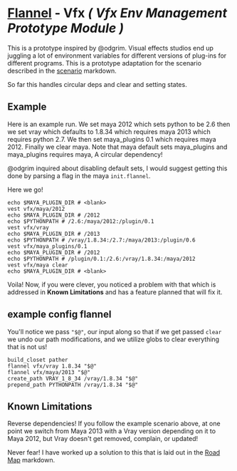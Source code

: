 # [Flannel][readme-md] - Vfx *( Vfx Env Management Prototype Module )*

This is a prototype inspired by @odgrim. Visual effects studios end up juggling a lot of environment variables for different versions of plug-ins for different programs. This is a prototype adaptation for the scenario described in the [scenario][vfx-scenario-md] markdown.

So far this handles circular deps and clear and setting states.

## Example

Here is an example run. We set maya 2012 which sets python to be 2.6 then we set vray which defaults to 1.8.34 which requires maya 2013 which requires python 2.7. We then set maya_plugins 0.1 which requires maya 2012. Finally we clear maya. Note that maya default sets maya_plugins and maya_plugins requires maya, A circular dependency!

@odgrim inquired about disabling default sets, I would suggest getting this done by parsing a flag in the maya `init.flannel`.

Here we go!

    echo $MAYA_PLUGIN_DIR # <blank>
    vest vfx/maya/2012
    echo $MAYA_PLUGIN_DIR # /2012
    echo $PYTHONPATH # /2.6:/maya/2012:/plugin/0.1
    vest vfx/vray
    echo $MAYA_PLUGIN_DIR # /2013
    echo $PYTHONPATH # /vray/1.8.34:/2.7:/maya/2013:/plugin/0.6
    vest vfx/maya_plugins/0.1
    echo $MAYA_PLUGIN_DIR # /2012
    echo $PYTHONPATH # /plugin/0.1:/2.6:/vray/1.8.34:/maya/2012
    vest vfx/maya clear
    echo $MAYA_PLUGIN_DIR # <blank>

Voila! Now, if you were clever, you noticed a problem with that which is addressed in **Known Limitations** and has a feature planned that will fix it.

## example config flannel

You'll notice we pass `"$@"`, our input along so that if we get passed `clear` we undo our path modifications, and we utilize globs to clear everything that is not us!

    build_closet pather
    flannel vfx/vray 1.8.34 "$@"
    flannel vfx/maya/2013 "$@"
    create_path VRAY_1_8_34 /vray/1.8.34 "$@"
    prepend_path PYTHONPATH /vray/1.8.34 "$@"

## Known Limitations

Reverse dependencies! If you follow the example scenario above, at one point we switch from Maya 2013 with a Vray version depending on it to Maya 2012, but Vray doesn't get removed, complain, or updated!

Never fear! I have worked up a solution to this that is laid out in the [Road Map][road-map-md] markdown. 

[road-map-md]: ../ROAD_MAP.md "Road Map Markdown Page"
[vfx-scenario-md]: SCENARIO.md "Vfx Prototype Scenario"
[readme-md]: ../README.md "Flannel Readme"